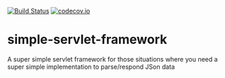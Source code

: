 [![Build Status](https://travis-ci.org/pnerg/simple-servlet-framework.svg?branch=master)](https://travis-ci.org/pnerg/simple-servlet-framework)  [![codecov.io](https://codecov.io/github/pnerg/simple-servlet-framework/coverage.svg?branch=master)](https://codecov.io/github/pnerg/simple-servlet-framework?branch=master)
# simple-servlet-framework
A super simple servlet framework for those situations where you need a super simple implementation to parse/respond JSon data
